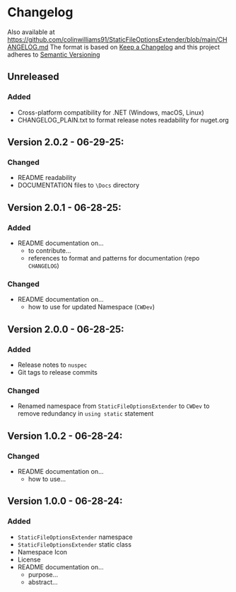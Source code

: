 # Changelog
Also available at https://github.com/colinwilliams91/StaticFileOptionsExtender/blob/main/CHANGELOG.md
The format is based on [Keep a Changelog](https://keepachangelog.com/en/1.1.0/) and this project adheres to [Semantic Versioning](https://semver.org/spec/v2.0.0.html)
## Unreleased
### Added
- Cross-platform compatibility for .NET (Windows, macOS, Linux)
- CHANGELOG_PLAIN.txt to format release notes readability for nuget.org
## Version 2.0.2 - 06-29-25:
### Changed
- README readability
- DOCUMENTATION files to `\Docs` directory
## Version 2.0.1 - 06-28-25:
### Added
- README documentation on...
  - to contribute...
  - references to format and patterns for documentation (repo `CHANGELOG`)
### Changed
- README documentation on...
  - how to use for updated Namespace (`CWDev`)
## Version 2.0.0 - 06-28-25:
### Added
- Release notes to `nuspec`
- Git tags to release commits
### Changed
- Renamed namespace from `StaticFileOptionsExtender` to `CWDev` to remove redundancy in `using static` statement
## Version 1.0.2 - 06-28-24:
### Changed
- README documentation on...
	- how to use...
## Version 1.0.0 - 06-28-24:
### Added
- `StaticFileOptionsExtender` namespace
- `StaticFileOptionsExtender` static class
- Namespace Icon
- License
- README documentation on...
	- purpose...
	- abstract...